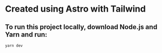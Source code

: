 # Created using Astro with Tailwind

## To run this project locally, download Node.js and Yarn and run:
```sh
yarn dev
```
